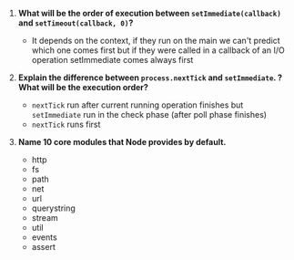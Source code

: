 1.  **What will be the order of execution between `setImmediate(callback)` and `setTimeout(callback, 0)`?**

    - It depends on the context, if they run on the main we can't predict which one comes first but if they were called in a callback of an I/O operation setImmediate comes always first
2. **Explain the difference between `process.nextTick` and `setImmediate`. ? What will be the execution order?**

    - `nextTick` run after current running operation finishes but `setImmediate` run in the check phase (after poll phase finishes)
    - `nextTick` runs first

3. **Name 10 core modules that Node provides by default.**
    - http
    - fs
    - path
    - net
    - url
    - querystring
    - stream
    - util
    - events
    - assert
